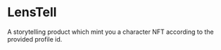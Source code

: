 # LensTell
 A storytelling product which mint you a character NFT according to the provided profile id.
